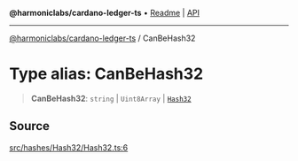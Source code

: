 **@harmoniclabs/cardano-ledger-ts** • [Readme](../Introduction.md) \| [API](../globals.md)

***

[@harmoniclabs/cardano-ledger-ts](../Introduction.md) / CanBeHash32

# Type alias: CanBeHash32

> **CanBeHash32**: `string` \| `Uint8Array` \| [`Hash32`](../classes/Hash32.md)

## Source

[src/hashes/Hash32/Hash32.ts:6](https://github.com/HarmonicLabs/cardano-ledger-ts/blob/d1659b0/src/hashes/Hash32/Hash32.ts#L6)
